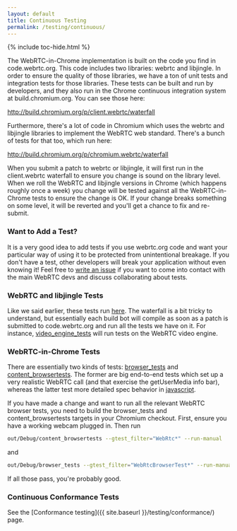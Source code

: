 ```yaml
---
layout: default
title: Continuous Testing
permalink: /testing/continuous/
---
```



{% include toc-hide.html %}


The WebRTC-in-Chrome implementation is built on the code you find in
code.webrtc.org. This code includes two libraries: webrtc and libjingle. In
order to ensure the quality of those libraries, we have a ton of unit tests
and integration tests for those libraries. These tests can be built and run by
developers, and they also run in the Chrome continuous integration system at
build.chromium.org. You can see those here:

<http://build.chromium.org/p/client.webrtc/waterfall>

Furthermore, there's a lot of code in Chromium which uses the webrtc and
libjingle libraries to implement the WebRTC web standard. There's a bunch of
tests for that too, which run here:

<http://build.chromium.org/p/chromium.webrtc/waterfall>

When you submit a patch to webrtc or libjingle, it will first run in the
client.webrtc waterfall to ensure you change is sound on the library level.
When we roll the WebRTC and libjingle versions in Chrome (which happens
roughly once a week) you change will be tested against all the WebRTC-in-
Chrome tests to ensure the change is OK. If your change breaks something on
some level, it will be reverted and you'll get a chance to fix and re-submit.


### Want to Add a Test?

It is a very good idea to add tests if you use webrtc.org code and want your
particular way of using it to be protected from unintentional breakage. If you
don't have a test, other developers will break your application without even
knowing it! Feel free to [write an issue][1] if you want to come into contact
with the main WebRTC devs and discuss collaborating about tests.


### WebRTC and libjingle Tests

Like we said earlier, these tests run [here][2]. The waterfall is a bit tricky
to understand, but essentially each build bot will compile as soon as a patch
is submitted to code.webrtc.org and run all the tests we have on it. For
instance, [video_engine_tests][3] will run tests on the WebRTC video engine.


### WebRTC-in-Chrome Tests

There are essentially two kinds of tests: [browser_tests][4] and
[content_browsertests][5]. The former are big end-to-end tests which set up a
very realistic WebRTC call (and that exercise the getUserMedia info bar),
whereas the latter test more detailed spec behavior in [javascript][6].

If you have made a change and want to run all the relevant WebRTC browser
tests, you need to build the browser_tests and content_browsertests targets in
your Chromium checkout. First, ensure you have a working webcam plugged in.
Then run

~~~~~ bash
out/Debug/content_browsertests --gtest_filter="WebRtc*" --run-manual
~~~~~

and

~~~~~ bash
out/Debug/browser_tests --gtest_filter="WebRtcBrowserTest*" --run-manual
~~~~~

If all those pass, you're probably good.


### Continuous Conformance Tests

See the [Conformance testing]({{ site.baseurl }}/testing/conformance/) page.


[1]: http://bugs.webrtc.org
[2]: http://build.chromium.org/p/client.webrtc/waterfall
[3]: https://webrtc.googlesource.com/src/+/master/BUILD.gn#568
[4]: https://cs.chromium.org/chromium/src/chrome/browser/media/webrtc/webrtc_browsertest.cc
[5]: https://cs.chromium.org/chromium/src/content/browser/webrtc/webrtc_browsertest.cc
[6]: https://code.google.com/p/chromium/codesearch#chromium/src/content/test/data/media/peerconnection-call.html&q=peerconn&sq=package:chromium&l=1
